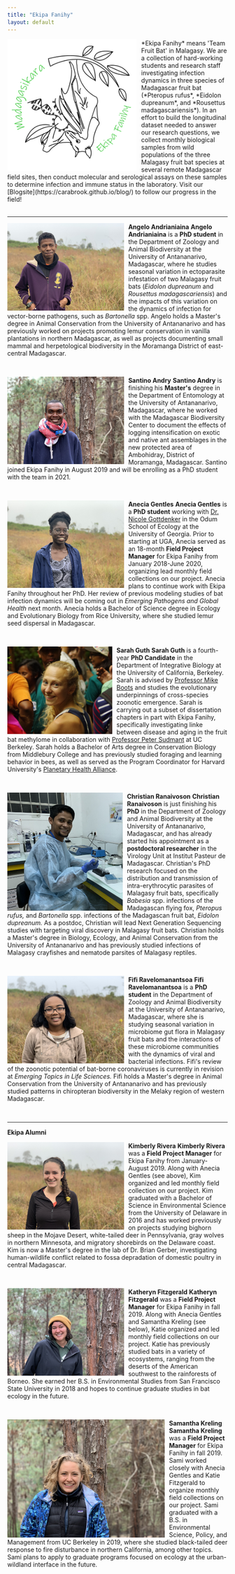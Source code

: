 ```yaml
---
title: "Ekipa Fanihy"
layout: default
---
```

<img src="/assets/EkipaFanihyLogoWhite.png" alt="bat" style="height: 300px; padding-right: 10px;" align="left">
*Ekipa Fanihy* means 'Team Fruit Bat' in Malagasy. We are a collection of hard-working students and research staff investigating infection dynamics in three species of Madagascar fruit bat (*Pteropus rufus*, *Eidolon dupreanum*, and *Rousettus madagascariensis*). In an effort to build the longitudinal dataset needed to answer our research questions, we collect monthly biological samples from wild populations of the three Malagasy fruit bat species at several remote Madagascar field sites, then conduct molecular and serological assays on these samples to determine infection and immune status in the laboratory. Visit our [Blogsite](https://carabrook.github.io/blog/) to follow our progress in the field!

<div style="clear:both;">&nbsp;</div>

---

**Angelo Andrianiaina**
<img src="/assets/angelo_andrianiaina.jpg" alt="bat" style="height: 200px; padding-right: 10px;" align="left">
**Angelo Andrianiaina** is a **PhD student** in the Department of Zoology and Animal Biodiversity at the University of Antananarivo, Madagascar, where he studies seasonal variation in ectoparasite infestation of two Malagasy fruit bats (*Eidolon dupreanum* and *Rousettus madagascariensis*) and the impacts of this variation on the dynamics of infection for vector-borne pathogens, such as *Bartonella* spp. Angelo holds a Master's degree in Animal Conservation from the University of Antananarivo and has previously worked on projects promoting lemur conservation in vanilla plantations in northern Madagascar, as well as projects documenting small mammal and herpetological biodiversity in the Moramanga District of east-central Madagascar.

<div style="clear:both;">&nbsp;</div>

**Santino Andry**
<img src="/assets/santino_andry.jpg" alt="bat" style="height: 200px; padding-right: 10px;" align="left">
**Santino Andry** is finishing his **Master's** degree in the Department of Entomology at the University of Antananarivo, Madagascar, where he worked with the Madagascar Biodiversity Center to document the effects of logging intensification on exotic and native ant assemblages in the new protected area of Ambohidray, District of Moramanga, Madagascar. Santino joined Ekipa Fanihy in August 2019 and will be enrolling as a PhD student with the team in 2021.

<div style="clear:both;">&nbsp;</div>

**Anecia Gentles**
<img src="/assets/anecia_gentles.jpg" alt="bat" style="height: 200px; padding-right: 10px;" align="left">
**Anecia Gentles** is a **PhD student** working with [Dr. Nicole Gottdenker](https://www.gottdenkerlab.com/) in the Odum School of Ecology at the University of Georgia. Prior to starting at UGA, Anecia served as an 18-month  **Field Project Manager** for Ekipa Fanihy from January 2018-June 2020, organizing lead monthly field collections on our project. Anecia plans to continue work with Ekipa Fanihy throughout her PhD. Her review of previous modeling studies of bat infection dynamics will be coming out in *Emerging Pathogens and Global Health* next month. Anecia holds a Bachelor of Science degree in Ecology and Evolutionary Biology from Rice University, where she studied lemur seed dispersal in Madagascar.

<div style="clear:both;">&nbsp;</div>

**Sarah Guth**
<img src="/assets/sarah_guth.jpg" alt="bat" style="height: 200px; padding-right: 10px;" align="left">
**Sarah Guth** is a fourth-year **PhD Candidate** in the Department of Integrative Biology at the University of California, Berkeley. Sarah is advised by [Professor Mike Boots](https://bootslab.org/) and studies the evolutionary underpinnings of cross-species zoonotic emergence. Sarah is carrying out a subset of dissertation chapters in part with Ekipa Fanihy, specifically investigating linke between disease and aging in the fruit bat methylome in collaboration with [Professor Peter Sudmant](https://www.sudmantlab.org/) at UC Berkeley. Sarah holds a Bachelor of Arts degree in Conservation Biology from Middlebury College and has previously studied foraging and learning behavior in bees, as well as served as the Program Coordinator for Harvard University's [Planetary Health Alliance](https://planetaryhealthalliance.org/).

<div style="clear:both;">&nbsp;</div>

**Christian Ranaivoson**
<img src="/assets/christian_ranaivoson.jpg" alt="bat" style="height: 270px; padding-right: 10px;" align="left">
**Christian Ranaivoson** is just finishing his **PhD** in the Department of Zoology and Animal Biodiversity at the University of Antananarivo, Madagascar, and has already started his appointment as a **postdoctoral researcher** in the Virology Unit at Institut Pasteur de Madagascar. Christian's PhD research focused on the distribution and transmission of intra-erythrocytic parasites of Malagasy fruit bats, specifically *Babesia* spp. infections of the Madagascan flying fox, *Pteropus rufus,* and *Bartonella* spp. infections of the Madagascan fruit bat, *Eidolon dupreanum.* As a postdoc, Christian will lead Next Generation Sequencing studies with targeting viral discovery in Malagasy fruit bats. Christian holds a Master's degree in Biology, Ecology, and Animal Conservation from the University of Antananarivo and has previously studied infections of Malagasy crayfishes and nematode parsites of Malagasy reptiles.

<div style="clear:both;">&nbsp;</div>

**Fifi Ravelomanantsoa**
<img src="/assets/fifi_ravelomanantsoa.jpg" alt="bat" style="height: 200px; padding-right: 10px;" align="left">
**Fifi Ravelomanantsoa** is a **PhD student** in the Department of Zoology and Animal Biodiversity at the University of Antananarivo, Madagascar, where she is studying seasonal variation in microbiome gut flora in Malagasy fruit bats and the interactions of these microbiome communities with the dynamics of viral and bacterial infections. Fifi's review of the zoonotic potential of bat-borne coronaviruses is currently in revision at *Emerging Topics in Life Sciences.* Fifi holds a Master's degree in Animal Conservation from the University of Antananarivo and has previously studied patterns in chiropteran biodiversity in the Melaky region of western Madagascar.

<div style="clear:both;">&nbsp;</div>

---
**Ekipa Alumni**

**Kimberly Rivera**
<img src="/assets/kimberly_rivera.jpg" alt="bat" style="height: 200px; padding-right: 10px;" align="left">
**Kimberly Rivera** was a **Field Project Manager** for Ekipa Fanihy from January-August 2019. Along with Anecia Gentles (see above), Kim organized and led monthly field collection on our project. Kim graduated with a Bachelor of Science in Environmental Science from the University of Delaware in 2016 and has worked previously on projects studying bighorn sheep in the Mojave Desert, white-tailed deer in Pennsylvania, gray wolves in northern Minnesota, and migratory shorebirds on the Delaware coast. Kim is now a Master's degree in the lab of Dr. Brian Gerber, investigating human-wildlife conflict related to fossa depradation of domestic poultry in central Madagascar.

<div style="clear:both;">&nbsp;</div>

**Katheryn Fitzgerald**
<img src="/assets/katie_fitzgerald.jpg" alt="bat" style="height: 200px; padding-right: 10px;" align="left">
**Katheryn Fitzgerald** was a **Field Project Manager** for Ekipa Fanihy in fall 2019. Along with Anecia Gentles and Samantha Kreling (see below), Katie organized and led monthly field collections on our project. Katie has previously studied bats in a variety of ecosystems, ranging from the deserts of the American southwest to the rainforests of Borneo. She earned her B.S. in Environmental Studies from San Francisco State University in 2018 and hopes to continue graduate studies in bat ecology in the future.

<div style="clear:both;">&nbsp;</div>

**Samantha Kreling**
<img src="/assets/sami_kreling.jpg" alt="bat" style="height: 270px; padding-right: 10px;" align="left">
**Samantha Kreling** was a **Field Project Manager** for Ekipa Fanihy in fall 2019. Sami worked closely with Anecia Gentles and Katie Fitzgerald to organize monthly field collections on our project. Sami graduated with a B.S. in Environmental Science, Policy, and Management from UC Berkeley in 2019, where she studied black-tailed deer response to fire disturbance in northern California, among other topics. Sami plans to apply to graduate programs focused on ecology at the urban-wildland interface in the future.